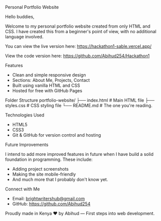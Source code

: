  Personal Portfolio Website

Hello buddies,

Welcome to my personal portfolio website created from only HTML and CSS. 
I have created this from a beginner's point of view, with no additional language involved.

You can view the live version here: 
https://hackathon1-sable.vercel.app/

View the code version here:
https://github.com/Abihud254/Hackathon1 

 Features

- Clean and simple responsive design  
-  Sections: About Me, Projects, Contact  
-  Built using vanilla HTML and CSS  
-  Hosted for free with GitHub Pages

Folder Structure
portfolio-website/
├── index.html  # Main HTML file
├── styles.css  # CSS styling file
└── README.md  # The one you're reading.



Technologies Used

- HTML5  
- CSS3   
- Git & GitHub for version control and hosting

 Future Improvements

I intend to add more improved features in future when I have build a solid foundation in programming. These include:
- Adding project screenshots 
- Making the site mobile-friendly
- And much more that I probably don't know yet.
 

Connect with Me

- Email: brightwritershub@gmail.com 
- GitHub: https://github.com/Abihud254


Proudly made in Kenya ❤ by Abihud — First steps into web development.


